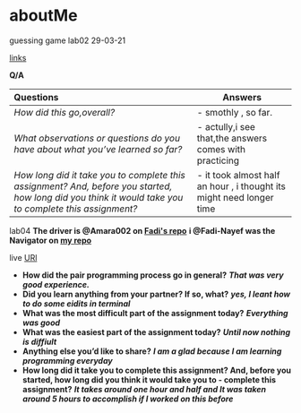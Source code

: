 # aboutMe
guessing game
lab02 29-03-21

[links](https://github.com/LTUC/amman-201d20/tree/main/configs)

**Q/A**

Questions  | Answers 
|:------ | ------ |
|*How did this go,overall?*|- smothly , so far.|
| *What observations or questions do you have about what you’ve learned so far?*|- actully,i see that,the answers comes with practicing|
| *How long did it take you to complete this assignment? And, before you started, how long did you think it would take you to complete this assignment?*| - it took almost half an hour , i thought its might need longer time |


lab04
 **The driver is @Amara002 on [Fadi's repo](https://github.com/Amara002/abooutMe)**
 **i @Fadi-Nayef was the Navigator on  [my repo ](https://github.com/Fadi-Nayef/abooutMe)**
  
live [URl](https://fadi-nayef.github.io/abooutMe/)


 -  **How did the pair programming process go in general?**
    ***That was very good experience.***
 - **Did you learn anything from your partner? If so, what?**
    ***yes, I leant how to do some eidits in terminal***
 - **What was the most difficult part of the assignment today?**
   ***Everything was good***
 - **What was the easiest part of the assignment today?**
   ***Until now nothing is diffiult***
 - **Anything else you’d like to share?**
   ***I am a glad because I am learning programming everyday***
- **How long did it take you to complete this assignment? And, before you started, how long did you think it would take you to    -  complete this assignment?**
  ***It takes around one hour and half and It was taken around 5 hours to accomplish if I worked on this before***

